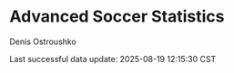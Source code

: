 # Advanced Soccer Statistics
Denis Ostroushko

<!-- gfm -->

Last successful data update: 2025-08-19 12:15:30 CST
